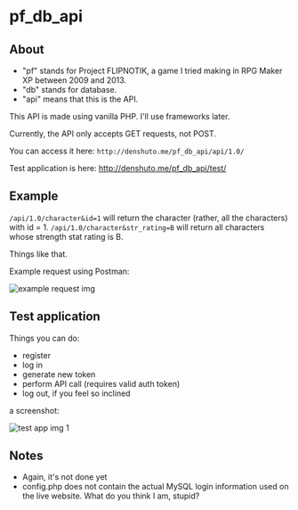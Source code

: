 # pf_db_api

## About

- "pf" stands for Project FLIPNOTIK, a game I tried making in RPG Maker XP between 2009 and 2013. 
- "db" stands for database.
- "api" means that this is the API.

This API is made using vanilla PHP. I'll use frameworks later. 

Currently, the API only accepts GET requests, not POST.

You can access it here: `http://denshuto.me/pf_db_api/api/1.0/`

Test application is here: http://denshuto.me/pf_db_api/test/

## Example

`/api/1.0/character&id=1` will return the character (rather, all the characters) with id = 1.
`/api/1.0/character&str_rating=B` will return all characters whose strength stat rating is B.

Things like that.

Example request using Postman:

![example request img](http://denshuto.me/img/api3.png)

## Test application

Things you can do:
- register
- log in
- generate new token
- perform API call (requires valid auth token)
- log out, if you feel so inclined

a screenshot:

![test app img 1](http://denshuto.me/img/api.png)

## Notes

- Again, it's not done yet
- config.php does not contain the actual MySQL login information used on the live website. What do you think I am, stupid?